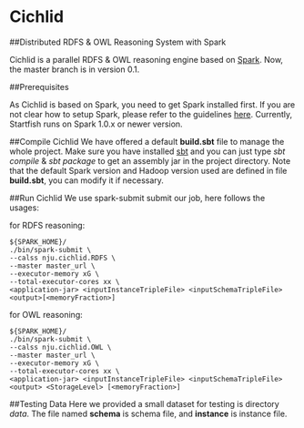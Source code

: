Cichlid
===============

##Distributed RDFS & OWL Reasoning System with Spark

Cichlid is a parallel RDFS & OWL reasoning engine based on [Spark](http://spark.apache.org/). Now, the master branch is in version 0.1. 

##Prerequisites

As Cichlid is based on Spark, you need to get Spark installed first. If you are not clear how to setup Spark, please refer to the guidelines [here](http://spark.apache.org/docs/latest/). Currently, Startfish runs on Spark 1.0.x or newer version.

##Compile Cichlid
We have offered a default **build.sbt** file to manage the whole project. Make sure you have installed [sbt](http://www.scala-sbt.org/) and you can just type *sbt compile* & *sbt package* to get an assembly jar in the project directory.
Note that the default Spark version and Hadoop version used are defined in file **build.sbt**, you can modify it if necessary.

##Run Cichlid
We use spark-submit submit our job, here follows the usages:

for RDFS reasoning:

	${SPARK_HOME}/
	./bin/spark-submit \
	--calss nju.cichlid.RDFS \
	--master master_url \
	--executor-memory xG \
	--total-executor-cores xx \
	<application-jar> <inputInstanceTripleFile>	<inputSchemaTripleFile>	<output>[<memoryFraction>]

for OWL reasoning:

	${SPARK_HOME}/
	./bin/spark-submit \
	--calss nju.cichlid.OWL \
	--master master_url \
	--executor-memory xG \
	--total-executor-cores xx \
	<application-jar> <inputInstanceTripleFile> <inputSchemaTripleFile> <output> <StorageLevel> [<memoryFraction>]


##Testing Data
Here we provided a small dataset for testing is directory *data*. The file named **schema** is schema file, and **instance** is instance file.

